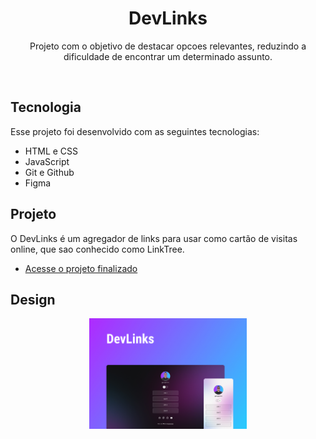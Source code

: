 <h1 align="center"> DevLinks </h1>

<p align="center">
Projeto com o objetivo de destacar opcoes relevantes, reduzindo a dificuldade de encontrar um determinado assunto.
</p>
<br>

## Tecnologia
Esse projeto foi desenvolvido com as seguintes tecnologias:
- HTML e CSS
- JavaScript
- Git e Github
- Figma

## Projeto
O DevLinks é um agregador de links para usar como cartão de visitas online, que sao conhecido como LinkTree.
- [Acesse o projeto finalizado ](https://github.com/luizeduardoduarte/devlinks)

## Design
<p align="center">
  <img alt="projeto DevLinks" src="preview.jpg" width="50%">
</p>
